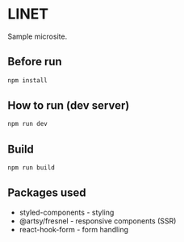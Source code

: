 # LINET

Sample microsite.

## Before run

```bash
npm install
```

## How to run (dev server)

```bash
npm run dev
```

## Build

```bash
npm run build
```

## Packages used

- styled-components - styling
- @artsy/fresnel - responsive components (SSR)
- react-hook-form - form handling
